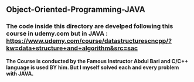 ## Object-Oriented-Programming-JAVA

### The code inside this directory are develped following this course in udemy.com but in JAVA : https://www.udemy.com/course/datastructurescncpp/?kw=data+structure+and+algorithm&src=sac

**The Course is conducted by the Famous Instructor Abdul Bari and C/C++ language is used BY him. But I myself solved each and every problem with JAVA.**
